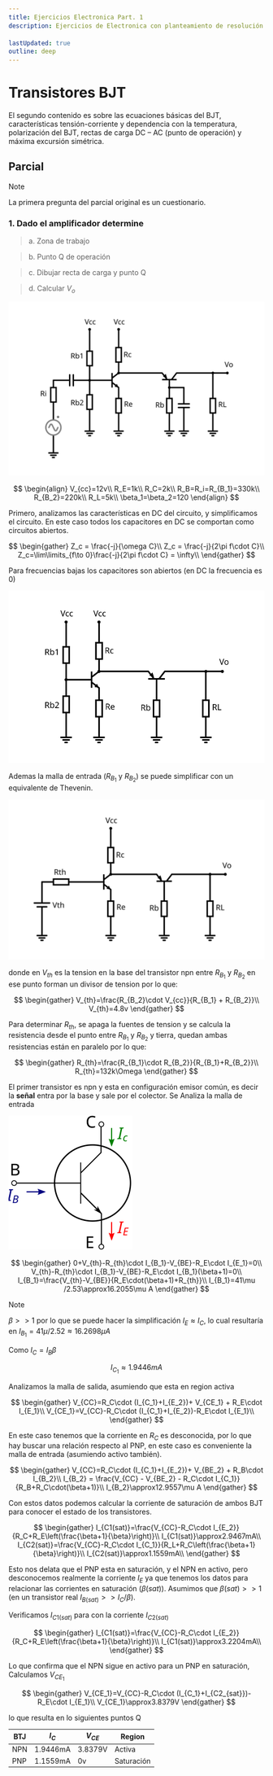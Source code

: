 ```yaml
---
title: Ejercicios Electronica Part. 1
description: Ejercicios de Electronica con planteamiento de resolución rápida con trucos sencillos ejercicios complejos, sin tener que recurrir a herramientas de calculo complejo o plantear sistemas complejos de resolución

lastUpdated: true
outline: deep
---
```


# Transistores BJT

El segundo contenido es sobre las ecuaciones básicas del BJT, características tensión-corriente y dependencia con la temperatura, polarización del BJT, rectas de carga DC – AC (punto de operación) y máxima excursión simétrica.

<!-- ## Ejercicios

Inserte Ejercicios Durante el Semestre

--- -->

## Parcial

> [!NOTE]
> La primera pregunta del parcial original es un cuestionario.

### 1. Dado el amplificador determine

<Badge type="danger" text="incompleto" />

<Badge type="danger" text="no verificado" />

> a. Zona de trabajo

> b. Punto Q de operación

> c. Dibujar recta de carga y punto Q

> d. Calcular $V_o$

![Diagrama 1](img/parcial2-1.svg)

$$
\begin{align}
V_{cc}=12v\\
R_E=1k\\
R_C=2k\\
R_B=R_i=R_{B_1}=330k\\
R_{B_2}=220k\\
R_L=5k\\
\beta_1=\beta_2=120
\end{align}
$$

<!-- :::details Respuesta -->

Primero, analizamos las características en DC del circuito, y simplificamos el circuito. En este caso todos los capacitores en DC se comportan como circuitos abiertos.

$$
\begin{gather}
Z_c = \frac{-j}{\omega C}\\
Z_c = \frac{-j}{2\pi f\cdot C}\\
Z_c=\lim\limits_{f\to 0}\frac{-j}{2\pi f\cdot C} = \infty\\
\end{gather}
$$

Para frecuencias bajas los capacitores son abiertos (en DC la frecuencia es 0)

![Simplificación DC impedancias](img/parcial2-1a.svg)

Ademas la malla de entrada ($R_{B_1}$ y $R_{B_2}$) se puede simplificar con un equivalente de Thevenin.

![Simplificación DC Thevenin](img/parcial2-1b.svg)

donde en $V_{th}$ es la tension en la base del transistor npn entre $R_{B_1}$ y $R_{B_2}$ en ese punto forman un divisor de tension por lo que:

$$
\begin{gather}
V_{th}=\frac{R_{B_2}\cdot V_{cc}}{R_{B_1} + R_{B_2}}\\
V_{th}=4.8v
\end{gather}
$$

Para determinar $R_{th}$, se apaga la fuentes de tension y se calcula la resistencia desde el punto entre $R_{B_1}$ y $R_{B_2}$ y tierra, quedan ambas resistencias están en paralelo por lo que:

$$
\begin{gather}
R_{th}=\frac{R_{B_1}\cdot R_{B_2}}{R_{B_1}+R_{B_2}}\\
R_{th}=132k\Omega
\end{gather}
$$

El primer transistor es npn y esta en configuración emisor común, es decir la **señal** entra por la base y sale por el colector. Se Analiza la malla de entrada

![Transistor NPN](img/Diagrama_de_Transistor_NPN.svg)

$$
\begin{gather}
0+V_{th}-R_{th}\cdot I_{B_1}-V_{BE}-R_E\cdot I_{E_1}=0\\
V_{th}-R_{th}\cdot I_{B_1}-V_{BE}-R_E\cdot I_{B_1}(\beta+1)=0\\
I_{B_1}=\frac{V_{th}-V_{BE}}{R_E\cdot(\beta+1)+R_{th}}\\
I_{B_1}=41\mu /2.53\approx16.2055\mu A
\end{gather}
$$

> [!NOTE]
> $\beta>>1$ por lo que se puede hacer la simplificación $I_E\approx I_C$, lo cual resultaría en $I_{B_1}=41\mu /2.52\approx16.2698\mu A$

Como $I_C=I_B\beta$

$$
I_{C_1}\approx1.9446mA
$$

Analizamos la malla de salida, asumiendo que esta en region activa

$$
\begin{gather}
V_{CC}=R_C\cdot (I_{C_1}+I_{E_2})+ V_{CE_1} + R_E\cdot I_{E_1}\\
V_{CE_1}=V_{CC}-R_C\cdot (I_{C_1}+I_{E_2})-R_E\cdot I_{E_1}\\
\end{gather}
$$

En este caso tenemos que la corriente en $R_C$ es desconocida, por lo que hay buscar una relación respecto al PNP, en este caso es conveniente la malla de entrada (asumiendo activo también).

$$
\begin{gather}
V_{CC}=R_C\cdot (I_{C_1}+I_{E_2})+ V_{BE_2} + R_B\cdot I_{B_2}\\
I_{B_2} = \frac{V_{CC} - V_{BE_2} - R_C\cdot I_{C_1}}{R_B+R_C\cdot(\beta+1)}\\
I_{B_2}\approx12.9557\mu A
\end{gather}
$$

Con estos datos podemos calcular la corriente de saturación de ambos BJT para conocer el estado de los transistores.

$$
\begin{gather}
I_{C1(sat)}=\frac{V_{CC}-R_C\cdot I_{E_2}}{R_C+R_E\left(\frac{\beta+1}{\beta}\right)}\\
I_{C1(sat)}\approx2.9467mA\\
I_{C2(sat)}=\frac{V_{CC}-R_C\cdot I_{C_1}}{R_L+R_C\left(\frac{\beta+1}{\beta}\right)}\\
I_{C2(sat)}\approx1.1559mA\\
\end{gather}
$$

Esto nos delata que el PNP esta en saturación, y el NPN en activo, pero desconocemos realmente la corriente $I_E$ ya que tenemos los datos para relacionar las corrientes en saturación ($\beta(sat)$). Asumimos que $\beta(sat)>>1$ (en un transistor real $I_{B(sat)}>>I_C/\beta$).

Verificamos $I_{C1(sat)}$ para con la corriente $I_{C2(sat)}$

$$
\begin{gather}
I_{C1(sat)}=\frac{V_{CC}-R_C\cdot I_{E_2}}{R_C+R_E\left(\frac{\beta+1}{\beta}\right)}\\
I_{C1(sat)}\approx3.2204mA\\
\end{gather}
$$

Lo que confirma que el NPN sigue en activo para un PNP en saturación, Calculamos $V_{CE_1}$

$$
\begin{gather}
V_{CE_1}=V_{CC}-R_C\cdot (I_{C_1}+I_{C2_{sat}})-R_E\cdot I_{E_1}\\
V_{CE_1}\approx3.8379V
\end{gather}
$$

lo que resulta en lo siguientes puntos Q

| BTJ |   $I_C$  | $V_{CE}$ | Region |
|-----|----------|----------|--------|
| NPN | 1.9446mA | 3.8379V  | Activa |
| PNP | 1.1559mA | 0v       | Saturación |

<!-- ::: -->
